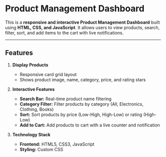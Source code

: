 # Product Management Dashboard

This is a **responsive and interactive Product Management Dashboard** built using **HTML, CSS, and JavaScript**. It allows users to view products, search, filter, sort, and add items to the cart with live notifications.

---

## **Features**

1. **Display Products**
   - Responsive card grid layout
   - Shows product image, name, category, price, and rating stars

2. **Interactive Features**
   - **Search Bar:** Real-time product name filtering
   - **Category Filter:** Filter products by category (All, Electronics, Clothing, Books)
   - **Sort:** Sort products by price (Low-High, High-Low) or rating (High-Low)
   - **Add to Cart:** Add products to cart with a live counter and notification

3. **Technology Stack**
   - **Frontend:** HTML5, CSS3, JavaScript 
   - **Styling:** Custom CSS 


